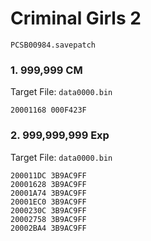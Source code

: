 #  Criminal Girls 2

`PCSB00984.savepatch`

### 1. 999,999 CM

Target File: `data0000.bin`

```
20001168 000F423F
```

### 2. 999,999,999 Exp

Target File: `data0000.bin`

```
200011DC 3B9AC9FF
20001628 3B9AC9FF
20001A74 3B9AC9FF
20001EC0 3B9AC9FF
2000230C 3B9AC9FF
20002758 3B9AC9FF
20002BA4 3B9AC9FF
```

